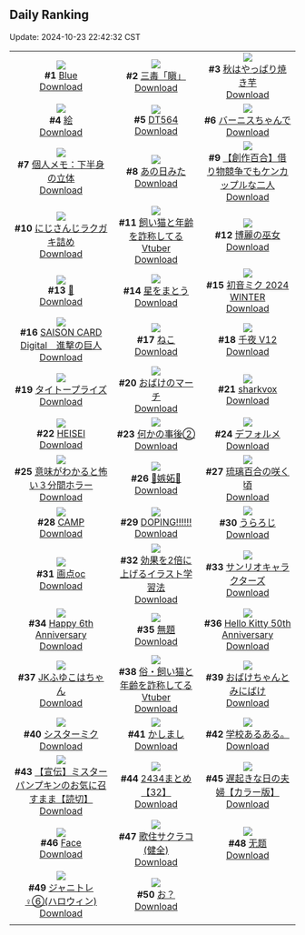 ## Daily Ranking
Update: 2024-10-23 22:42:32 CST

|      |      |      |
| :----: | :----: | :----: |
| ![](https://i.pixiv.re/c/240x480/img-master/img/2024/10/21/00/01/17/123527833_p0_master1200.jpg)<br>**#1** [Blue](https://www.pixiv.net/artworks/123527833)<br>[Download](https://i.pixiv.re/img-original/img/2024/10/21/00/01/17/123527833_p0.jpg) | ![](https://i.pixiv.re/c/240x480/img-master/img/2024/10/22/00/00/11/123556537_p0_master1200.jpg)<br>**#2** [三毒「瞋」](https://www.pixiv.net/artworks/123556537)<br>[Download](https://i.pixiv.re/img-original/img/2024/10/22/00/00/11/123556537_p0.png) | ![](https://i.pixiv.re/c/240x480/img-master/img/2024/10/22/20/05/02/123577236_p0_master1200.jpg)<br>**#3** [秋はやっぱり焼き芋](https://www.pixiv.net/artworks/123577236)<br>[Download](https://i.pixiv.re/img-original/img/2024/10/22/20/05/02/123577236_p0.jpg) |
| ![](https://i.pixiv.re/c/240x480/img-master/img/2024/10/21/01/32/06/123531086_p0_master1200.jpg)<br>**#4** [絵](https://www.pixiv.net/artworks/123531086)<br>[Download](https://i.pixiv.re/img-original/img/2024/10/21/01/32/06/123531086_p0.jpg) | ![](https://i.pixiv.re/c/240x480/img-master/img/2024/10/22/00/00/45/123556665_p0_master1200.jpg)<br>**#5** [DT564](https://www.pixiv.net/artworks/123556665)<br>[Download](https://i.pixiv.re/img-original/img/2024/10/22/00/00/45/123556665_p0.jpg) | ![](https://i.pixiv.re/c/240x480/img-master/img/2024/10/21/00/21/18/123528865_p0_master1200.jpg)<br>**#6** [バーニスちゃんで](https://www.pixiv.net/artworks/123528865)<br>[Download](https://i.pixiv.re/img-original/img/2024/10/21/00/21/18/123528865_p0.jpg) |
| ![](https://i.pixiv.re/c/240x480/img-master/img/2024/10/22/06/00/06/123562932_p0_master1200.jpg)<br>**#7** [個人メモ：下半身の立体](https://www.pixiv.net/artworks/123562932)<br>[Download](https://i.pixiv.re/img-original/img/2024/10/22/06/00/06/123562932_p0.jpg) | ![](https://i.pixiv.re/c/240x480/img-master/img/2024/10/22/14/22/38/123569977_p0_master1200.jpg)<br>**#8** [あの日みた](https://www.pixiv.net/artworks/123569977)<br>[Download](https://i.pixiv.re/img-original/img/2024/10/22/14/22/38/123569977_p0.jpg) | ![](https://i.pixiv.re/c/240x480/img-master/img/2024/10/22/19/00/59/123575478_p0_master1200.jpg)<br>**#9** [【創作百合】借り物競争でもケンカップルな二人](https://www.pixiv.net/artworks/123575478)<br>[Download](https://i.pixiv.re/img-original/img/2024/10/22/19/00/59/123575478_p0.jpg) |
| ![](https://i.pixiv.re/c/240x480/img-master/img/2024/10/21/20/32/00/123549470_p0_master1200.jpg)<br>**#10** [にじさんじラクガキ詰め](https://www.pixiv.net/artworks/123549470)<br>[Download](https://i.pixiv.re/img-original/img/2024/10/21/20/32/00/123549470_p0.jpg) | ![](https://i.pixiv.re/c/240x480/img-master/img/2024/10/21/20/03/47/123548651_p0_master1200.jpg)<br>**#11** [飼い猫と年齢を詐称してるVtuber](https://www.pixiv.net/artworks/123548651)<br>[Download](https://i.pixiv.re/img-original/img/2024/10/21/20/03/47/123548651_p0.png) | ![](https://i.pixiv.re/c/240x480/img-master/img/2024/10/22/14/02/34/123569658_p0_master1200.jpg)<br>**#12** [博麗の巫女](https://www.pixiv.net/artworks/123569658)<br>[Download](https://i.pixiv.re/img-original/img/2024/10/22/14/02/34/123569658_p0.jpg) |
| ![](https://i.pixiv.re/c/240x480/img-master/img/2024/10/22/13/58/27/123569566_p0_master1200.jpg)<br>**#13** [🦈](https://www.pixiv.net/artworks/123569566)<br>[Download](https://i.pixiv.re/img-original/img/2024/10/22/13/58/27/123569566_p0.jpg) | ![](https://i.pixiv.re/c/240x480/img-master/img/2024/10/22/00/00/30/123556619_p0_master1200.jpg)<br>**#14** [星をまとう](https://www.pixiv.net/artworks/123556619)<br>[Download](https://i.pixiv.re/img-original/img/2024/10/22/00/00/30/123556619_p0.jpg) | ![](https://i.pixiv.re/c/240x480/img-master/img/2024/10/22/13/54/57/123569517_p0_master1200.jpg)<br>**#15** [初音ミク 2024 WINTER](https://www.pixiv.net/artworks/123569517)<br>[Download](https://i.pixiv.re/img-original/img/2024/10/22/13/54/57/123569517_p0.jpg) |
| ![](https://i.pixiv.re/c/240x480/img-master/img/2024/10/22/14/19/52/123569937_p0_master1200.jpg)<br>**#16** [SAISON CARD Digital　進撃の巨人](https://www.pixiv.net/artworks/123569937)<br>[Download](https://i.pixiv.re/img-original/img/2024/10/22/14/19/52/123569937_p0.jpg) | ![](https://i.pixiv.re/c/240x480/img-master/img/2024/10/22/14/18/33/123569916_p0_master1200.jpg)<br>**#17** [ねこ](https://www.pixiv.net/artworks/123569916)<br>[Download](https://i.pixiv.re/img-original/img/2024/10/22/14/18/33/123569916_p0.jpg) | ![](https://i.pixiv.re/c/240x480/img-master/img/2024/10/22/00/11/19/123557276_p0_master1200.jpg)<br>**#18** [千夜 V12](https://www.pixiv.net/artworks/123557276)<br>[Download](https://i.pixiv.re/img-original/img/2024/10/22/00/11/19/123557276_p0.jpg) |
| ![](https://i.pixiv.re/c/240x480/img-master/img/2024/10/22/14/21/54/123569968_p0_master1200.jpg)<br>**#19** [タイトープライズ](https://www.pixiv.net/artworks/123569968)<br>[Download](https://i.pixiv.re/img-original/img/2024/10/22/14/21/54/123569968_p0.jpg) | ![](https://i.pixiv.re/c/240x480/img-master/img/2024/10/22/13/52/56/123569481_p0_master1200.jpg)<br>**#20** [おばけのマーチ](https://www.pixiv.net/artworks/123569481)<br>[Download](https://i.pixiv.re/img-original/img/2024/10/22/13/52/56/123569481_p0.jpg) | ![](https://i.pixiv.re/c/240x480/img-master/img/2024/10/22/14/01/45/123569646_p0_master1200.jpg)<br>**#21** [sharkvox](https://www.pixiv.net/artworks/123569646)<br>[Download](https://i.pixiv.re/img-original/img/2024/10/22/14/01/45/123569646_p0.jpg) |
| ![](https://i.pixiv.re/c/240x480/img-master/img/2024/10/22/13/51/38/123569464_p0_master1200.jpg)<br>**#22** [HEISEI](https://www.pixiv.net/artworks/123569464)<br>[Download](https://i.pixiv.re/img-original/img/2024/10/22/13/51/38/123569464_p0.jpg) | ![](https://i.pixiv.re/c/240x480/img-master/img/2024/10/21/17/09/22/123544178_p0_master1200.jpg)<br>**#23** [何かの事後②](https://www.pixiv.net/artworks/123544178)<br>[Download](https://i.pixiv.re/img-original/img/2024/10/21/17/09/22/123544178_p0.jpg) | ![](https://i.pixiv.re/c/240x480/img-master/img/2024/10/22/14/09/15/123569764_p0_master1200.jpg)<br>**#24** [デフォルメ](https://www.pixiv.net/artworks/123569764)<br>[Download](https://i.pixiv.re/img-original/img/2024/10/22/14/09/15/123569764_p0.jpg) |
| ![](https://i.pixiv.re/c/240x480/img-master/img/2024/10/22/14/11/32/123569807_p0_master1200.jpg)<br>**#25** [意味がわかると怖い３分間ホラー](https://www.pixiv.net/artworks/123569807)<br>[Download](https://i.pixiv.re/img-original/img/2024/10/22/14/11/32/123569807_p0.jpg) | ![](https://i.pixiv.re/c/240x480/img-master/img/2024/10/22/14/13/11/123569831_p0_master1200.jpg)<br>**#26** [🌹嫉妬🌹](https://www.pixiv.net/artworks/123569831)<br>[Download](https://i.pixiv.re/img-original/img/2024/10/22/14/13/11/123569831_p0.jpg) | ![](https://i.pixiv.re/c/240x480/img-master/img/2024/10/21/00/01/04/123527803_p0_master1200.jpg)<br>**#27** [琉璃百合の咲く頃](https://www.pixiv.net/artworks/123527803)<br>[Download](https://i.pixiv.re/img-original/img/2024/10/21/00/01/04/123527803_p0.png) |
| ![](https://i.pixiv.re/c/240x480/img-master/img/2024/10/22/14/12/16/123569821_p0_master1200.jpg)<br>**#28** [CAMP](https://www.pixiv.net/artworks/123569821)<br>[Download](https://i.pixiv.re/img-original/img/2024/10/22/14/12/16/123569821_p0.jpg) | ![](https://i.pixiv.re/c/240x480/img-master/img/2024/10/22/14/18/10/123569907_p0_master1200.jpg)<br>**#29** [DOPING!!!!!!](https://www.pixiv.net/artworks/123569907)<br>[Download](https://i.pixiv.re/img-original/img/2024/10/22/14/18/10/123569907_p0.jpg) | ![](https://i.pixiv.re/c/240x480/img-master/img/2024/10/22/14/03/01/123569667_p0_master1200.jpg)<br>**#30** [うらろじ](https://www.pixiv.net/artworks/123569667)<br>[Download](https://i.pixiv.re/img-original/img/2024/10/22/14/03/01/123569667_p0.jpg) |
| ![](https://i.pixiv.re/c/240x480/img-master/img/2024/10/21/15/37/46/123542612_p0_master1200.jpg)<br>**#31** [画点oc](https://www.pixiv.net/artworks/123542612)<br>[Download](https://i.pixiv.re/img-original/img/2024/10/21/15/37/46/123542612_p0.jpg) | ![](https://i.pixiv.re/c/240x480/img-master/img/2024/10/22/14/00/10/123569610_p0_master1200.jpg)<br>**#32** [効果を2倍に上げるイラスト学習法](https://www.pixiv.net/artworks/123569610)<br>[Download](https://i.pixiv.re/img-original/img/2024/10/22/14/00/10/123569610_p0.jpg) | ![](https://i.pixiv.re/c/240x480/img-master/img/2024/10/22/14/04/59/123569691_p0_master1200.jpg)<br>**#33** [サンリオキャラクターズ](https://www.pixiv.net/artworks/123569691)<br>[Download](https://i.pixiv.re/img-original/img/2024/10/22/14/04/59/123569691_p0.jpg) |
| ![](https://i.pixiv.re/c/240x480/img-master/img/2024/10/22/13/56/41/123569540_p0_master1200.jpg)<br>**#34** [Happy 6th Anniversary](https://www.pixiv.net/artworks/123569540)<br>[Download](https://i.pixiv.re/img-original/img/2024/10/22/13/56/41/123569540_p0.jpg) | ![](https://i.pixiv.re/c/240x480/img-master/img/2024/10/22/13/50/39/123569450_p0_master1200.jpg)<br>**#35** [無題](https://www.pixiv.net/artworks/123569450)<br>[Download](https://i.pixiv.re/img-original/img/2024/10/22/13/50/39/123569450_p0.jpg) | ![](https://i.pixiv.re/c/240x480/img-master/img/2024/10/22/14/16/39/123569886_p0_master1200.jpg)<br>**#36** [Hello Kitty 50th Anniversary](https://www.pixiv.net/artworks/123569886)<br>[Download](https://i.pixiv.re/img-original/img/2024/10/22/14/16/39/123569886_p0.jpg) |
| ![](https://i.pixiv.re/c/240x480/img-master/img/2024/10/21/00/11/52/123528541_p0_master1200.jpg)<br>**#37** [JKふゆこはちゃん](https://www.pixiv.net/artworks/123528541)<br>[Download](https://i.pixiv.re/img-original/img/2024/10/21/00/11/52/123528541_p0.jpg) | ![](https://i.pixiv.re/c/240x480/img-master/img/2024/10/22/20/06/23/123577279_p0_master1200.jpg)<br>**#38** [俗・飼い猫と年齢を詐称してるVtuber](https://www.pixiv.net/artworks/123577279)<br>[Download](https://i.pixiv.re/img-original/img/2024/10/22/20/06/23/123577279_p0.png) | ![](https://i.pixiv.re/c/240x480/img-master/img/2024/10/22/13/59/27/123569576_p0_master1200.jpg)<br>**#39** [おばけちゃんとみにばけ](https://www.pixiv.net/artworks/123569576)<br>[Download](https://i.pixiv.re/img-original/img/2024/10/22/13/59/27/123569576_p0.jpg) |
| ![](https://i.pixiv.re/c/240x480/img-master/img/2024/10/22/00/18/27/123557497_p0_master1200.jpg)<br>**#40** [シスターミク](https://www.pixiv.net/artworks/123557497)<br>[Download](https://i.pixiv.re/img-original/img/2024/10/22/00/18/27/123557497_p0.png) | ![](https://i.pixiv.re/c/240x480/img-master/img/2024/10/22/14/05/38/123569704_p0_master1200.jpg)<br>**#41** [かしまし](https://www.pixiv.net/artworks/123569704)<br>[Download](https://i.pixiv.re/img-original/img/2024/10/22/14/05/38/123569704_p0.jpg) | ![](https://i.pixiv.re/c/240x480/img-master/img/2024/10/22/23/25/41/123576020_p0_master1200.jpg)<br>**#42** [学校あるある。](https://www.pixiv.net/artworks/123576020)<br>[Download](https://i.pixiv.re/img-original/img/2024/10/22/23/25/41/123576020_p0.jpg) |
| ![](https://i.pixiv.re/c/240x480/img-master/img/2024/10/21/00/40/10/123529516_p0_master1200.jpg)<br>**#43** [【宣伝】ミスターパンプキンのお気に召すまま【読切】](https://www.pixiv.net/artworks/123529516)<br>[Download](https://i.pixiv.re/img-original/img/2024/10/21/00/40/10/123529516_p0.png) | ![](https://i.pixiv.re/c/240x480/img-master/img/2024/10/22/15/31/17/123570970_p0_master1200.jpg)<br>**#44** [2434まとめ【32】](https://www.pixiv.net/artworks/123570970)<br>[Download](https://i.pixiv.re/img-original/img/2024/10/22/15/31/17/123570970_p0.png) | ![](https://i.pixiv.re/c/240x480/img-master/img/2024/10/21/00/02/26/123527983_p0_master1200.jpg)<br>**#45** [遅起きな日の夫婦【カラー版】](https://www.pixiv.net/artworks/123527983)<br>[Download](https://i.pixiv.re/img-original/img/2024/10/21/00/02/26/123527983_p0.jpg) |
| ![](https://i.pixiv.re/c/240x480/img-master/img/2024/10/22/13/53/48/123569494_p0_master1200.jpg)<br>**#46** [Face](https://www.pixiv.net/artworks/123569494)<br>[Download](https://i.pixiv.re/img-original/img/2024/10/22/13/53/48/123569494_p0.jpg) | ![](https://i.pixiv.re/c/240x480/img-master/img/2024/10/21/19/08/59/123547095_p0_master1200.jpg)<br>**#47** [歌住サクラコ(健全)](https://www.pixiv.net/artworks/123547095)<br>[Download](https://i.pixiv.re/img-original/img/2024/10/21/19/08/59/123547095_p0.jpg) | ![](https://i.pixiv.re/c/240x480/img-master/img/2024/10/22/00/11/49/123557300_p0_master1200.jpg)<br>**#48** [无题](https://www.pixiv.net/artworks/123557300)<br>[Download](https://i.pixiv.re/img-original/img/2024/10/22/00/11/49/123557300_p0.png) |
| ![](https://i.pixiv.re/c/240x480/img-master/img/2024/10/21/20/06/12/123548711_p0_master1200.jpg)<br>**#49** [ジャニトレ♀⑥(ハロウィン)](https://www.pixiv.net/artworks/123548711)<br>[Download](https://i.pixiv.re/img-original/img/2024/10/21/20/06/12/123548711_p0.png) | ![](https://i.pixiv.re/c/240x480/img-master/img/2024/10/22/12/05/51/123567737_p0_master1200.jpg)<br>**#50** [お？](https://www.pixiv.net/artworks/123567737)<br>[Download](https://i.pixiv.re/img-original/img/2024/10/22/12/05/51/123567737_p0.png) |
|      |
